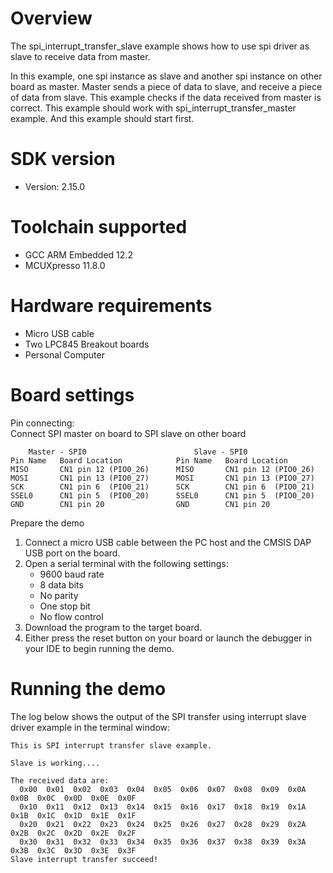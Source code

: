 Overview
========
The spi_interrupt_transfer_slave example shows how to use spi driver as slave to receive data from master.

In this example, one spi instance as slave and another spi instance on other board as master. 
Master sends a piece of data to slave, and receive a piece of data from slave. This example 
checks if the data received from master is correct. This example should work with 
spi_interrupt_transfer_master example. And this example should start first.
  

SDK version
===========
- Version: 2.15.0

Toolchain supported
===================
- GCC ARM Embedded  12.2
- MCUXpresso  11.8.0

Hardware requirements
=====================
- Micro USB cable
- Two LPC845 Breakout boards
- Personal Computer

Board settings
==============
Pin connecting:  
Connect SPI master on board to SPI slave on other board
~~~~~~~~~~~~~~~~~~~~~~~~~~~~~~~~~~~~~~~~~~~~~~~~~~~~~~~~~~~~~~~~~~~~
    Master - SPI0                        Slave - SPI0
Pin Name   Board Location            Pin Name   Board Location
MISO       CN1 pin 12 (PIO0_26)      MISO       CN1 pin 12 (PIO0_26)
MOSI       CN1 pin 13 (PIO0_27)      MOSI       CN1 pin 13 (PIO0_27)
SCK        CN1 pin 6  (PIO0_21)      SCK        CN1 pin 6  (PIO0_21)
SSEL0      CN1 pin 5  (PIO0_20)      SSEL0      CN1 pin 5  (PIO0_20)
GND        CN1 pin 20                GND        CN1 pin 20
~~~~~~~~~~~~~~~~~~~~~~~~~~~~~~~~~~~~~~~~~~~~~~~~~~~~~~~~~~~~~~~~~~~~

Prepare the demo
1.  Connect a micro USB cable between the PC host and the CMSIS DAP USB port on the board.
2.  Open a serial terminal with the following settings:
    - 9600 baud rate
    - 8 data bits
    - No parity
    - One stop bit
    - No flow control
3.  Download the program to the target board.
4.  Either press the reset button on your board or launch the debugger in your IDE to begin running the demo.

Running the demo
================
The log below shows the output of the SPI transfer using interrupt slave driver example in the terminal window:
~~~~~~~~~~~~~~~~~~~~~~~~~~~~~~~~~~~
This is SPI interrupt transfer slave example.

Slave is working....

The received data are:
  0x00  0x01  0x02  0x03  0x04  0x05  0x06  0x07  0x08  0x09  0x0A  0x0B  0x0C  0x0D  0x0E  0x0F
  0x10  0x11  0x12  0x13  0x14  0x15  0x16  0x17  0x18  0x19  0x1A  0x1B  0x1C  0x1D  0x1E  0x1F
  0x20  0x21  0x22  0x23  0x24  0x25  0x26  0x27  0x28  0x29  0x2A  0x2B  0x2C  0x2D  0x2E  0x2F
  0x30  0x31  0x32  0x33  0x34  0x35  0x36  0x37  0x38  0x39  0x3A  0x3B  0x3C  0x3D  0x3E  0x3F
Slave interrupt transfer succeed!

~~~~~~~~~~~~~~~~~~~~~~~~~~~~~~~~~~~
